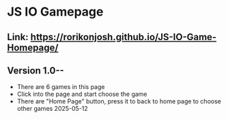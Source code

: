 # JS IO Gamepage
Link: https://rorikonjosh.github.io/JS-IO-Game-Homepage/
--------------------------------------------------------------------------------------------
## Version 1.0--
- There are 6 games in this page
- Click into the page and start choose the game
- There are "Home Page" button, press it to back to home page to choose other games
2025-05-12
